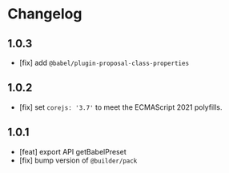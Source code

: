 # Changelog

## 1.0.3

- [fix] add `@babel/plugin-proposal-class-properties`

## 1.0.2

- [fix] set `corejs: '3.7'` to meet the ECMAScript 2021 polyfills.

## 1.0.1

- [feat] export API getBabelPreset
- [fix] bump version of `@builder/pack`